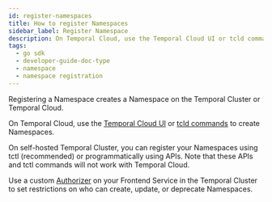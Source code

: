 ```yaml
---
id: register-namespaces
title: How to register Namespaces
sidebar_label: Register Namespace
description: On Temporal Cloud, use the Temporal Cloud UI or tcld commands, and on self-hosted Temporal Cluster, use `tctl namespace register` or `RegisterNamespaceRequest` API to create Namespaces.
tags:
  - go sdk
  - developer-guide-doc-type
  - namespace
  - namespace registration
---
```


Registering a Namespace creates a Namespace on the Temporal Cluster or Temporal Cloud.

On Temporal Cloud, use the [Temporal Cloud UI](/cloud/namespaces-create) or [tcld commands](https://docs.temporal.io/cloud/tcld/namespace/) to create Namespaces.

On self-hosted Temporal Cluster, you can register your Namespaces using tctl (recommended) or programmatically using APIs. Note that these APIs and tctl commands will not work with Temporal Cloud.

Use a custom [Authorizer](/concepts/what-is-an-authorizer-plugin) on your Frontend Service in the Temporal Cluster to set restrictions on who can create, update, or deprecate Namespaces.
